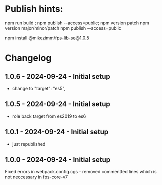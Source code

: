 # Publish hints:

npm run build ; npm publish --access=public; npm version patch
npm version major/minor/patch
npm publish --access=public

npm install @mikezimm/fps-lib-se@1.0.5

# Changelog

## 1.0.6 - 2024-09-24 - Initial setup
- change to "target": "es5",

## 1.0.5 - 2024-09-24 - Initial setup
- role back target from es2019 to es6

## 1.0.1 - 2024-09-24 - Initial setup
- just republished

## 1.0.0 - 2024-09-24 - Initial setup
Fixed errors in webpack.config.cgs - removed commentted lines which is not neccessary in fps-core-v7

